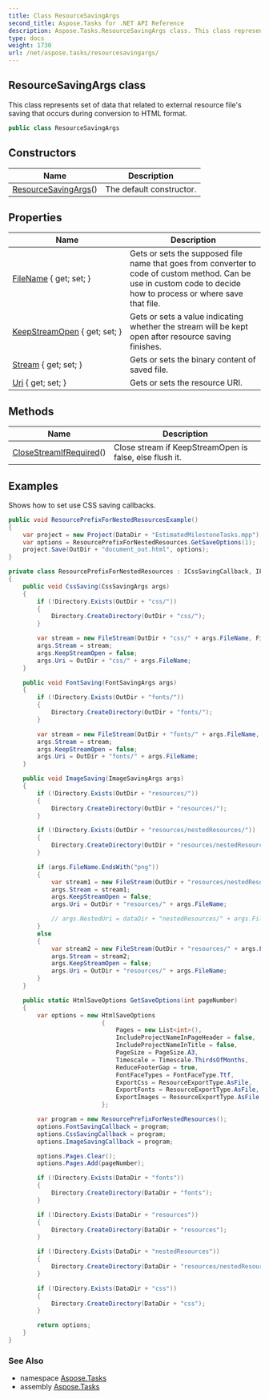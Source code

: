 ```yaml
---
title: Class ResourceSavingArgs
second_title: Aspose.Tasks for .NET API Reference
description: Aspose.Tasks.ResourceSavingArgs class. This class represents set of data that related to external resource files saving that occurs during conversion to HTML format
type: docs
weight: 1730
url: /net/aspose.tasks/resourcesavingargs/
---
```

## ResourceSavingArgs class

This class represents set of data that related to external resource file's saving that occurs during conversion to HTML format.

```csharp
public class ResourceSavingArgs
```

## Constructors

| Name | Description |
| --- | --- |
| [ResourceSavingArgs](resourcesavingargs/)() | The default constructor. |

## Properties

| Name | Description |
| --- | --- |
| [FileName](../../aspose.tasks/resourcesavingargs/filename/) { get; set; } | Gets or sets the supposed file name that goes from converter to code of custom method. Can be use in custom code to decide how to process or where save that file. |
| [KeepStreamOpen](../../aspose.tasks/resourcesavingargs/keepstreamopen/) { get; set; } | Gets or sets a value indicating whether the stream will be kept open after resource saving finishes. |
| [Stream](../../aspose.tasks/resourcesavingargs/stream/) { get; set; } | Gets or sets the binary content of saved file. |
| [Uri](../../aspose.tasks/resourcesavingargs/uri/) { get; set; } | Gets or sets the resource URI. |

## Methods

| Name | Description |
| --- | --- |
| [CloseStreamIfRequired](../../aspose.tasks/resourcesavingargs/closestreamifrequired/)() | Close stream if KeepStreamOpen is false, else flush it. |

## Examples

Shows how to set use CSS saving callbacks.

```csharp
public void ResourcePrefixForNestedResourcesExample()
{
    var project = new Project(DataDir + "EstimatedMilestoneTasks.mpp");
    var options = ResourcePrefixForNestedResources.GetSaveOptions(1);
    project.Save(OutDir + "document_out.html", options);
}

private class ResourcePrefixForNestedResources : ICssSavingCallback, IFontSavingCallback, IImageSavingCallback
{
    public void CssSaving(CssSavingArgs args)
    {
        if (!Directory.Exists(OutDir + "css/"))
        {
            Directory.CreateDirectory(OutDir + "css/");
        }

        var stream = new FileStream(OutDir + "css/" + args.FileName, FileMode.Create);
        args.Stream = stream;
        args.KeepStreamOpen = false;
        args.Uri = OutDir + "css/" + args.FileName;
    }

    public void FontSaving(FontSavingArgs args)
    {
        if (!Directory.Exists(OutDir + "fonts/"))
        {
            Directory.CreateDirectory(OutDir + "fonts/");
        }

        var stream = new FileStream(OutDir + "fonts/" + args.FileName, FileMode.Create);
        args.Stream = stream;
        args.KeepStreamOpen = false;
        args.Uri = OutDir + "fonts/" + args.FileName;
    }

    public void ImageSaving(ImageSavingArgs args)
    {
        if (!Directory.Exists(OutDir + "resources/"))
        {
            Directory.CreateDirectory(OutDir + "resources/");
        }

        if (!Directory.Exists(OutDir + "resources/nestedResources/"))
        {
            Directory.CreateDirectory(OutDir + "resources/nestedResources/");
        }

        if (args.FileName.EndsWith("png"))
        {
            var stream1 = new FileStream(OutDir + "resources/nestedResources/" + args.FileName, FileMode.Create);
            args.Stream = stream1;
            args.KeepStreamOpen = false;
            args.Uri = OutDir + "resources/" + args.FileName;

            // args.NestedUri = dataDir + "nestedResources/" + args.FileName;
        }
        else
        {
            var stream2 = new FileStream(OutDir + "resources/" + args.FileName, FileMode.Create);
            args.Stream = stream2;
            args.KeepStreamOpen = false;
            args.Uri = OutDir + "resources/" + args.FileName;
        }
    }

    public static HtmlSaveOptions GetSaveOptions(int pageNumber)
    {
        var options = new HtmlSaveOptions
                          {
                              Pages = new List<int>(),
                              IncludeProjectNameInPageHeader = false,
                              IncludeProjectNameInTitle = false,
                              PageSize = PageSize.A3,
                              Timescale = Timescale.ThirdsOfMonths,
                              ReduceFooterGap = true,
                              FontFaceTypes = FontFaceType.Ttf,
                              ExportCss = ResourceExportType.AsFile,
                              ExportFonts = ResourceExportType.AsFile,
                              ExportImages = ResourceExportType.AsFile
                          };

        var program = new ResourcePrefixForNestedResources();
        options.FontSavingCallback = program;
        options.CssSavingCallback = program;
        options.ImageSavingCallback = program;

        options.Pages.Clear();
        options.Pages.Add(pageNumber);

        if (!Directory.Exists(DataDir + "fonts"))
        {
            Directory.CreateDirectory(DataDir + "fonts");
        }

        if (!Directory.Exists(DataDir + "resources"))
        {
            Directory.CreateDirectory(DataDir + "resources");
        }

        if (!Directory.Exists(DataDir + "nestedResources"))
        {
            Directory.CreateDirectory(DataDir + "resources/nestedResources");
        }

        if (!Directory.Exists(DataDir + "css"))
        {
            Directory.CreateDirectory(DataDir + "css");
        }

        return options;
    }
}
```

### See Also

* namespace [Aspose.Tasks](../../aspose.tasks/)
* assembly [Aspose.Tasks](../../)


